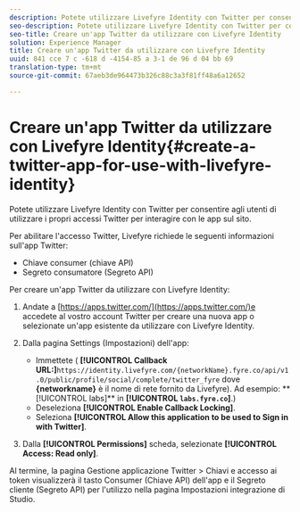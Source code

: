```yaml
---
description: Potete utilizzare Livefyre Identity con Twitter per consentire agli utenti di utilizzare i propri accessi Twitter per interagire con le app sul sito.
seo-description: Potete utilizzare Livefyre Identity con Twitter per consentire agli utenti di utilizzare i propri accessi Twitter per interagire con le app sul sito.
seo-title: Creare un'app Twitter da utilizzare con Livefyre Identity
solution: Experience Manager
title: Creare un'app Twitter da utilizzare con Livefyre Identity
uuid: 841 cce 7 c -618 d -4154-85 a 3-1 de 96 d 04 bb 69
translation-type: tm+mt
source-git-commit: 67aeb3de964473b326c88c3a3f81ff48a6a12652

---
```



# Creare un&#39;app Twitter da utilizzare con Livefyre Identity{#create-a-twitter-app-for-use-with-livefyre-identity}

Potete utilizzare Livefyre Identity con Twitter per consentire agli utenti di utilizzare i propri accessi Twitter per interagire con le app sul sito.

Per abilitare l&#39;accesso Twitter, Livefyre richiede le seguenti informazioni sull&#39;app Twitter:

* Chiave consumer (chiave API)
* Segreto consumatore (Segreto API)

Per creare un&#39;app Twitter da utilizzare con Livefyre Identity:

1. Andate a [https://apps.twitter.com/](https://apps.twitter.com/)e accedete al vostro account Twitter per creare una nuova app o selezionate un&#39;app esistente da utilizzare con Livefyre Identity.
1. Dalla pagina Settings (Impostazioni) dell&#39;app:

   * Immettete ( **[!UICONTROL Callback URL:]**`https://identity.livefyre.com/{networkName}.fyre.co/api/v1.0/public/profile/social/complete/twitter_fyre` dove **{networkname}** è il nome di rete fornito da Livefyre). Ad esempio: ** [!UICONTROL labs]** in **[!UICONTROL `labs.fyre.co`]**.)
   * Deseleziona **[!UICONTROL Enable Callback Locking]**.
   * Seleziona **[!UICONTROL Allow this application to be used to Sign in with Twitter]**.

1. Dalla **[!UICONTROL Permissions]** scheda, selezionate **[!UICONTROL Access: Read only]**.

Al termine, la pagina Gestione applicazione Twitter &gt; Chiavi e accesso ai token visualizzerà il tasto Consumer (Chiave API) dell&#39;app e il Segreto cliente (Segreto API) per l&#39;utilizzo nella pagina Impostazioni integrazione di Studio.

